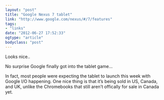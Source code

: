 ```yaml
---
layout: "post"
title: "Google Nexus 7 tablet"
link: "http://www.google.com/nexus/#/7/features"
tags: 
- "links"
date: "2012-06-27 17:52:33"
ogtype: "article"
bodyclass: "post"
---
```


Looks nice..

No surprise Google finally got into the tablet game…

In fact, most people were expecting the tablet to launch this week with Google I/O happening. One nice thing is that it’s being sold in US, Canada, and UK, unlike the Chromebooks that still aren’t offically for sale in Canada yet.